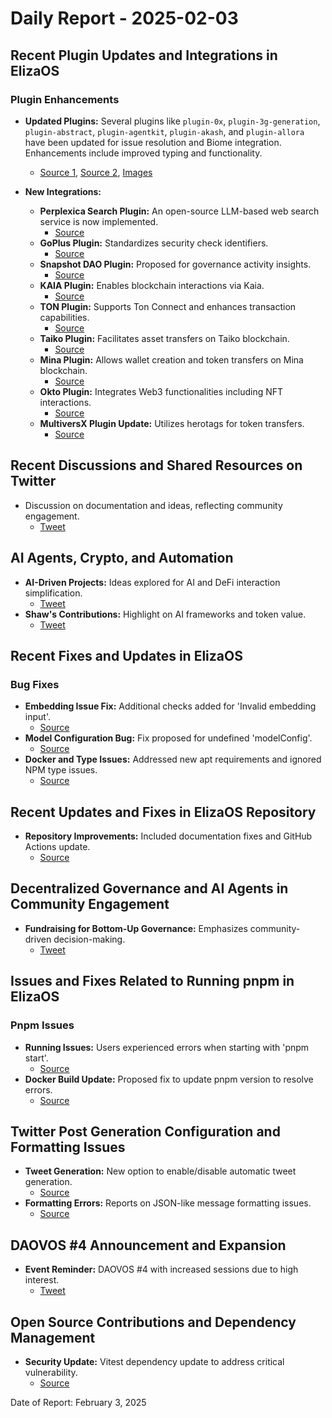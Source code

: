 # Daily Report - 2025-02-03

## Recent Plugin Updates and Integrations in ElizaOS

### Plugin Enhancements

- **Updated Plugins:** Several plugins like `plugin-0x`, `plugin-3g-generation`, `plugin-abstract`, `plugin-agentkit`, `plugin-akash`, and `plugin-allora` have been updated for issue resolution and Biome integration. Enhancements include improved typing and functionality.

  - [Source 1](https://github.com/elizaOS/eliza/pull/3178), [Source 2](https://github.com/elizaOS/eliza/pull/3175), [Images](https://opengraph.githubassets.com/1/elizaOS/eliza/pull/3178)

- **New Integrations:**
  - **Perplexica Search Plugin:** An open-source LLM-based web search service is now implemented.
    - [Source](https://github.com/elizaOS/eliza/pull/3168)
  - **GoPlus Plugin:** Standardizes security check identifiers.
    - [Source](https://github.com/elizaOS/eliza/pull/3164)
  - **Snapshot DAO Plugin:** Proposed for governance activity insights.
    - [Source](https://github.com/elizaOS/eliza/issues/3173)
  - **KAIA Plugin:** Enables blockchain interactions via Kaia.
    - [Source](https://github.com/elizaOS/eliza/pull/3231)
  - **TON Plugin:** Supports Ton Connect and enhances transaction capabilities.
    - [Source](https://github.com/elizaOS/eliza/pull/3228)
  - **Taiko Plugin:** Facilitates asset transfers on Taiko blockchain.
    - [Source](https://github.com/elizaOS/eliza/pull/3230)
  - **Mina Plugin:** Allows wallet creation and token transfers on Mina blockchain.
    - [Source](https://github.com/elizaOS/eliza/pull/3217)
  - **Okto Plugin:** Integrates Web3 functionalities including NFT interactions.
    - [Source](https://github.com/elizaOS/eliza/pull/3225)
  - **MultiversX Plugin Update:** Utilizes herotags for token transfers.
    - [Source](https://github.com/elizaOS/eliza/pull/3238)

## Recent Discussions and Shared Resources on Twitter

- Discussion on documentation and ideas, reflecting community engagement.
  - [Tweet](https://twitter.com/ai16zdao/status/1886302956300988667)

## AI Agents, Crypto, and Automation

- **AI-Driven Projects:** Ideas explored for AI and DeFi interaction simplification.
  - [Tweet](https://twitter.com/ai16zdao/status/1886301266957000783)
- **Shaw's Contributions:** Highlight on AI frameworks and token value.
  - [Tweet](https://twitter.com/dankvr/status/1886454773647339771)

## Recent Fixes and Updates in ElizaOS

### Bug Fixes

- **Embedding Issue Fix:** Additional checks added for 'Invalid embedding input'.
  - [Source](https://github.com/elizaOS/eliza/pull/3155)
- **Model Configuration Bug:** Fix proposed for undefined 'modelConfig'.
  - [Source](https://github.com/elizaOS/eliza/issues/3233)
- **Docker and Type Issues:** Addressed new apt requirements and ignored NPM type issues.
  - [Source](https://github.com/elizaOS/eliza/pull/3220)

## Recent Updates and Fixes in ElizaOS Repository

- **Repository Improvements:** Included documentation fixes and GitHub Actions update.
  - [Source](https://github.com/elizaOS/eliza/pull/3157)

## Decentralized Governance and AI Agents in Community Engagement

- **Fundraising for Bottom-Up Governance:** Emphasizes community-driven decision-making.
  - [Tweet](https://twitter.com/dankvr/status/1886556520608825456)

## Issues and Fixes Related to Running pnpm in ElizaOS

### Pnpm Issues

- **Running Issues:** Users experienced errors when starting with 'pnpm start'.
  - [Source](https://github.com/elizaOS/eliza/issues/3151)
- **Docker Build Update:** Proposed fix to update pnpm version to resolve errors.
  - [Source](https://github.com/elizaOS/eliza/pull/3158)

## Twitter Post Generation Configuration and Formatting Issues

- **Tweet Generation:** New option to enable/disable automatic tweet generation.
  - [Source](https://github.com/elizaOS/eliza/pull/3219)
- **Formatting Errors:** Reports on JSON-like message formatting issues.
  - [Source](https://github.com/elizaOS/eliza/issues/3245)

## DAOVOS #4 Announcement and Expansion

- **Event Reminder:** DAOVOS #4 with increased sessions due to high interest.
  - [Tweet](https://twitter.com/daosdotfun/status/1886491880273121716)

## Open Source Contributions and Dependency Management

- **Security Update:** Vitest dependency update to address critical vulnerability.
  - [Source](https://github.com/elizaOS/eliza/pull/3243)

Date of Report: February 3, 2025
